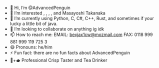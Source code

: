 - 👋 Hi, I’m @AdvancedPenguin
- 👀 I’m interested , , , , and Masayoshi Takanaka 
- 🌱 I’m currently using Python, C, C#, C++, Rust, and sometimes if your lucky a little bit of java.
- 💞️ I’m looking to collaborate on anything ig idk
- 📫 How to reach me: EMAIL: bexjax1cw@mozmail.com   FAX: 0118 999 881 999 119 725 3
- 😄 Pronouns: he/him
- ⚡ Fun fact: there are no fun facts about AdvancedPenguin
- 🥔+🫖 Professional Crisp Taster and Tea Drinker

<!---
AdvancedPenguin/AdvancedPenguin is a ✨ special ✨ repository because its `README.md` (this file) appears on your GitHub profile.
You can click the Preview link to take a look at your changes.
--->
